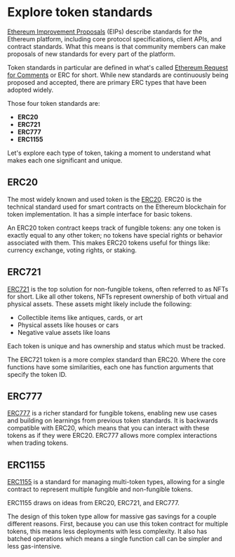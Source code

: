 # Explore token standards

[Ethereum Improvement Proposals](https://eips.ethereum.org/) (EIPs) describe standards for the Ethereum platform, including core protocol specifications, client APIs, and contract standards. What this means is that community members can make proposals of new standards for every part of the platform.

Token standards in particular are defined in what's called [Ethereum Request for Comments](https://eips.ethereum.org/erc) or ERC for short. While new standards are continuously being proposed and accepted, there are primary ERC types that have been adopted widely.

Those four token standards are:

- **ERC20**
- **ERC721**
- **ERC777**
- **ERC1155**

Let's explore each type of token, taking a moment to understand what makes each one significant and unique.

## ERC20

The most widely known and used token is the [ERC20](https://eips.ethereum.org/EIPS/eip-20). ERC20 is the technical standard used for smart contracts on the Ethereum blockchain for token implementation. It has a simple interface for basic tokens.

An ERC20 token contract keeps track of fungible tokens: any one token is exactly equal to any other token; no tokens have special rights or behavior associated with them. This makes ERC20 tokens useful for things like: currency exchange, voting rights, or staking.

## ERC721

[ERC721](https://eips.ethereum.org/EIPS/eip-721) is the top solution for non-fungible tokens, often referred to as NFTs for short. Like all other tokens, NFTs represent ownership of both virtual and physical assets. These assets might likely include the following:

- Collectible items like antiques, cards, or art
- Physical assets like houses or cars
- Negative value assets like loans

Each token is unique and has ownership and status which must be tracked.

The ERC721 token is a more complex standard than ERC20. Where the core functions have some similarities, each one has function arguments that specify the token ID.

## ERC777

[ERC777](https://eips.ethereum.org/EIPS/eip-777) is a richer standard for fungible tokens, enabling new use cases and building on learnings from previous token standards. It is backwards compatible with ERC20, which means that you can interact with these tokens as if they were ERC20. ERC777 allows more complex interactions when trading tokens.

## ERC1155

[ERC1155](https://eips.ethereum.org/EIPS/eip-1155) is a standard for managing multi-token types, allowing for a single contract to represent multiple fungible and non-fungible tokens.

ERC1155 draws on ideas from ERC20, ERC721, and ERC777.

The design of this token type allow for massive gas savings for a couple different reasons. First, because you can use this token contract for multiple tokens, this means less deployments with less complexity. It also has batched operations which means a single function call can be simpler and less gas-intensive.

